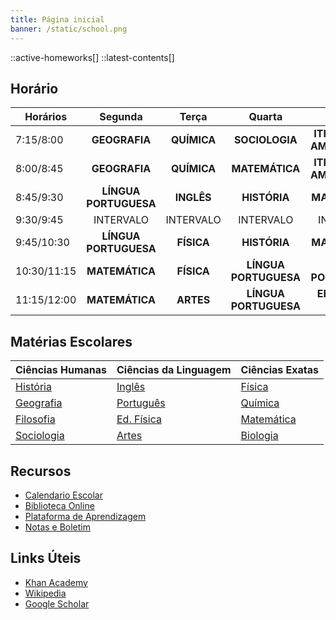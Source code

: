 ```yaml
---
title: Página inicial
banner: /static/school.png
---
```


::active-homeworks[]
::latest-contents[]

## Horário
| Horários    |        Segunda        |    Terça    |        Quarta         |           Quinta           |         Sexta          |
| ----------- | :-------------------: | :---------: | :-------------------: | :------------------------: | :--------------------: |
| 7:15/8:00   |     **GEOGRAFIA**     | **QUÍMICA** |    **SOCIOLOGIA**     | **ITINERÁRIOS AMAZÔNICOS** | **EDUCAÇÃO AMBIENTAL** |
| 8:00/8:45   |     **GEOGRAFIA**     | **QUÍMICA** |    **MATEMÁTICA**     | **ITINERÁRIOS AMAZÔNICOS** |      **BIOLOGIA**      |
| 8:45/9:30   | **LÍNGUA PORTUGUESA** | **INGLÊS**  |     **HISTÓRIA**      |       **MATEMÁTICA**       |      **BIOLOGIA**      |
| 9:30/9:45   |       INTERVALO       |  INTERVALO  |       INTERVALO       |         INTERVALO          |       INTERVALO        |
| 9:45/10:30  | **LÍNGUA PORTUGUESA** | **FÍSICA**  |     **HISTÓRIA**      |       **MATEMÁTICA**       |      **ELETIVA**       |
| 10:30/11:15 |    **MATEMÁTICA**     | **FÍSICA**  | **LÍNGUA PORTUGUESA** |   **LÍNGUA PORTUGUESA**    |  **PROJETO DE VIDA**   |
| 11:15/12:00 |    **MATEMÁTICA**     |  **ARTES**  | **LÍNGUA PORTUGUESA** |    **EDUCAÇÃO FÍSICA**     |     **FILOSOFIA**      |

## Matérias Escolares
| Ciências Humanas          | Ciências da Linguagem             | Ciências Exatas           |
|---------------------------|-----------------------------------|---------------------------|
| [História](/História)     | [Inglês](/Inglês)                 | [Física](/Física)         |
| [Geografia](/Geografia)   | [Português](/Língua%20Portuguesa) | [Química](/Química)       |
| [Filosofia](/Filosofia)   | [Ed. Física](/Educação%20Física)  | [Matemática](/Matemática) |
| [Sociologia](/Sociologia) | [Artes](/Artes)                   | [Biologia](/Biologia)     |

## Recursos
- [Calendario Escolar](https://www.seduc.pa.gov.br/pagina/6749-calendario-escolar)
- [Biblioteca Online](https://libraryofbabel.info/)
- [Plataforma de Aprendizagem](https://www.todamateria.com.br/)
- [Notas e Boletim](https://www.seduc.pa.gov.br/portal/boletim_online/index.php)

## Links Úteis
- [Khan Academy](https://pt.khanacademy.org/profile/me/courses)
- [Wikipedia](https://www.wikipedia.org/)
- [Google Scholar](https://scholar.google.com/)
